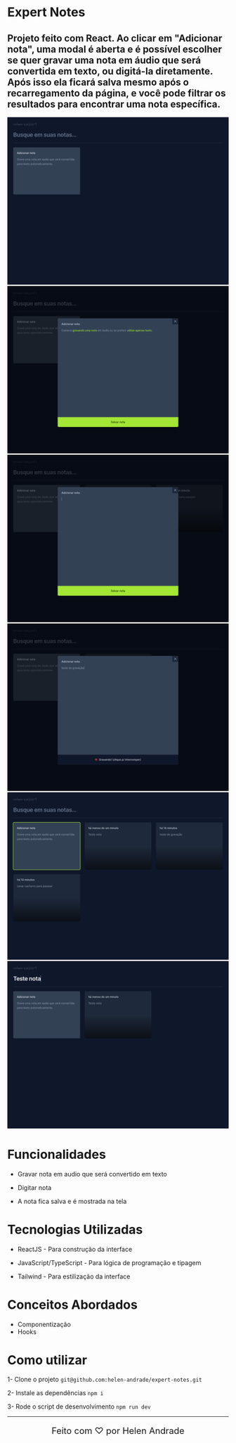 # Expert Notes

## Projeto feito com React. Ao clicar em "Adicionar nota", uma modal é aberta e é possível escolher se quer gravar uma nota em áudio que será convertida em texto, ou digitá-la diretamente. Após isso ela ficará salva mesmo após o recarregamento da página, e você pode filtrar os resultados para encontrar uma nota específica.

<div align="center">
    <img src="src/assets/tela-1.png" alt="Imagem 1 do projeto">
    <img src="src/assets/tela-2.png" alt="Imagem 1 do projeto">
    <img src="src/assets/tela-3.png" alt="Imagem 1 do projeto">
    <img src="src/assets/tela-4.png" alt="Imagem 1 do projeto">
    <img src="src/assets/tela-5.png" alt="Imagem 1 do projeto">
    <img src="src/assets/tela-6.png" alt="Imagem 1 do projeto">
</div>

# Funcionalidades

* Gravar nota em audio que será convertido em texto

* Digitar nota

* A nota fica salva e é mostrada na tela

# Tecnologias Utilizadas

* ReactJS - Para construção da interface

* JavaScript/TypeScript - Para lógica de programação e tipagem 

* Tailwind - Para estilização da interface

# Conceitos Abordados

* Componentização
* Hooks

# Como utilizar

1- Clone o projeto
`git@github.com:helen-andrade/expert-notes.git`

2- Instale as dependências
`npm i`

3- Rode o script de desenvolvimento
`npm run dev`

---

<div align="center">
    <p style="font-size: 20px;">Feito com ♡ por Helen Andrade</p>
</div>
